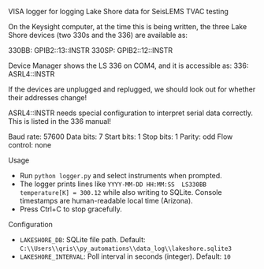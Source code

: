 VISA logger for logging Lake Shore data for SeisLEMS TVAC testing

On the Keysight computer, at the time this is being written, the three Lake Shore devices (two 330s and the 336) are available as:

330BB: GPIB2::13::INSTR
330SP: GPIB2::12::INSTR

Device Manager shows the LS 336 on COM4, and it is accessible as:
336: ASRL4::INSTR

If the devices are unplugged and replugged, we should look out for whether their addresses change!

ASRL4::INSTR needs special configuration to interpret serial data correctly. This is listed in the 336 manual!

Baud rate: 57600
Data bits: 7
Start bits: 1
Stop bits: 1
Parity: odd
Flow control: none

Usage
- Run `python logger.py` and select instruments when prompted.
- The logger prints lines like `YYYY-MM-DD HH:MM:SS  LS330BB  temperature[K] = 300.12` while also writing to SQLite. Console timestamps are human-readable local time (Arizona).
- Press Ctrl+C to stop gracefully.

Configuration
- `LAKESHORE_DB`: SQLite file path. Default: `C:\\Users\\qris\\py_automations\\data_log\\lakeshore.sqlite3`
- `LAKESHORE_INTERVAL`: Poll interval in seconds (integer). Default: `10`
